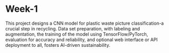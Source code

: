 # Week-1
This project designs a CNN model for plastic waste picture classification-a crucial step in recycling. Data set preparation, with labeling and augmentation, the training of the model using TensorFlow/PyTorch, evaluation for accuracy and reliability, and optional web interface or API deployment to all, fosters AI-driven sustainability.
